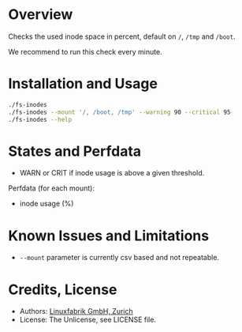 # Overview

Checks the used inode space in percent, default on `/`, `/tmp` and `/boot`.

We recommend to run this check every minute.


# Installation and Usage

```bash
./fs-inodes
./fs-inodes --mount '/, /boot, /tmp' --warning 90 --critical 95
./fs-inodes --help
```


# States and Perfdata

* WARN or CRIT if inode usage is above a given threshold.

Perfdata (for each mount):

* inode usage (%)


# Known Issues and Limitations

* `--mount` parameter is currently csv based and not repeatable.


# Credits, License

* Authors: [Linuxfabrik GmbH, Zurich](https://www.linuxfabrik.ch)
* License: The Unlicense, see LICENSE file.